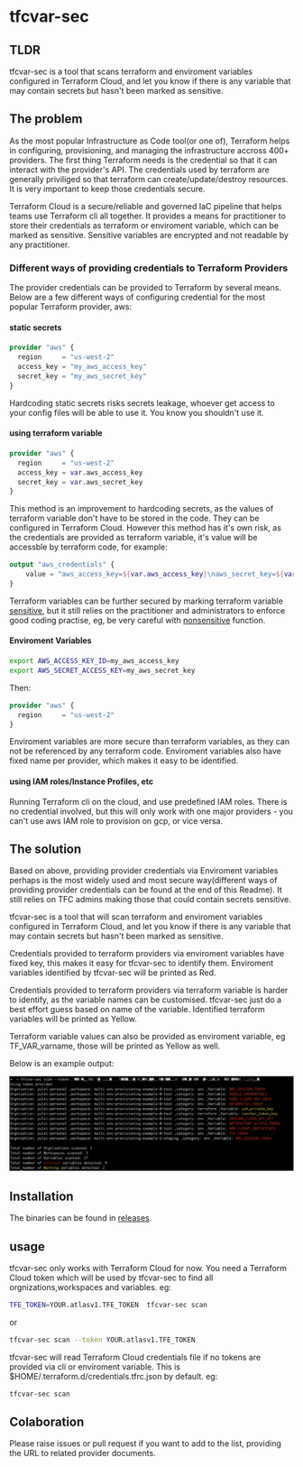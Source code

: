 # tfcvar-sec

## TLDR

tfcvar-sec is a tool that scans terraform and enviroment variables configured in Terraform Cloud, and let you know if there is any variable that may contain secrets but hasn't been marked as sensitive.

## The problem

As the most popular Infrastructure as Code tool(or one of), Terraform helps in configuring, provisioning, and managing the infrastructure accross 400+ providers. The first thing Terraform needs is the credential so that it can interact with the provider's API. The credentials used by terraform are generally priviliged so that terraform can create/update/destroy resources. It is very important to keep those credentials secure.

Terraform Cloud is a secure/reliable and governed IaC pipeline that helps teams use Terraform cli all together. It provides a means for practitioner to store their credentials as terraform or enviroment variable, which can be marked as sensitive. Sensitive variables are encrypted and not readable by any practitioner.

### Different ways of providing credentials to Terraform Providers

The provider credentials can be provided to Terraform by several means. Below are a few different ways of configuring credential for the most popular Terraform provider, aws:

#### static secrets

```terraform
provider "aws" {
  region     = "us-west-2"
  access_key = "my_aws_access_key"
  secret_key = "my_aws_secret_key"
}
```

Hardcoding static secrets risks secrets leakage, whoever get access to your config files will be able to use it. You know you shouldn't use it.

#### using terraform variable

```terraform
provider "aws" {
  region     = "us-west-2"
  access_key = var.aws_access_key
  secret_key = var.aws_secret_key
}
```

This method is an improvement to hardcoding secrets, as the values of terraform variable don't have to be stored in the code. They can be configured in Terraform Cloud. However this method has it's own risk, as the credentials are provided as terraform variable, it's value will be accessble by terraform code, for example:

```terraform
output "aws_credentials" {
    value = "aws_access_key=${var.aws_access_key}\naws_secret_key=${var.aws_secret_key}"
}
```

Terraform variables can be further secured by marking terraform variable [sensitive](https://learn.hashicorp.com/tutorials/terraform/sensitive-variables), but it still relies on the practitioner and administrators to enforce good coding practise, eg, be very careful with [nonsensitive](https://www.terraform.io/docs/language/functions/nonsensitive.html) function.

#### Enviroment Variables

```bash
export AWS_ACCESS_KEY_ID=my_aws_access_key
export AWS_SECRET_ACCESS_KEY=my_aws_secret_key
```

Then:

```terraform
provider "aws" {
  region     = "us-west-2"
}
```

Enviroment variables are more secure than terraform variables, as they can not be referenced by any terraform code. Enviroment variables also have fixed name per provider, which makes it easy to be identified.

#### using IAM roles/Instance Profiles, etc

Running Terraform cli on the cloud, and use predefined IAM roles. There is no credential involved, but this will only work with one major providers - you can't use aws IAM role to provision on gcp, or vice versa.

## The solution

Based on above, providing provider credentials via Enviroment variables perhaps is the most widely used and most secure way(different ways of providing provider credentials can be found at the end of this Readme). It still relies on TFC admins making those that could contain secrets sensitive.

tfcvar-sec is a tool that will scan terraform and enviroment variables configured in Terraform Cloud, and let you know if there is any variable that may contain secrets but hasn't been marked as sensitive.

Credentials provided to terraform providers via enviroment variables have fixed key, this makes it easy for tfcvar-sec to identify them. Enviroment variables identified by tfcvar-sec will be printed as Red.

Credentials provided to terraform providers via terraform variable is harder to identify, as the variable names can be customised. tfcvar-sec just do a best effort guess based on name of the variable. Identified terraform variables will be printed as Yellow.

Terraform variable values can also be provided as enviroment variable, eg TF_VAR_varname, those will be printed as Yellow as well.

Below is an example output:

![tfcvar-sec](https://raw.githubusercontent.com/ausmartway/tfcvar-sec/main/png/tfcvar-sec.png)

## Installation

The binaries can be found in [releases](https://github.com/ausmartway/tfcvar-sec/releases).

## usage

tfcvar-sec only works with Terraform Cloud for now. You need a Terraform Cloud token which will be used by tfcvar-sec to find all orgnizations,workspaces and variables. eg:

```bash
TFE_TOKEN=YOUR.atlasv1.TFE_TOKEN  tfcvar-sec scan
```

or

```bash
tfcvar-sec scan --token YOUR.atlasv1.TFE_TOKEN
```

tfcvar-sec will read Terraform Cloud credentials file if no tokens are provided via cli or enviroment variable. This is $HOME/.terraform.d/credentials.tfrc.json by default. eg:

```bash
tfcvar-sec scan
```

## Colaboration

Please raise issues or pull request if you want to add to the list, providing the URL to related provider documents.
